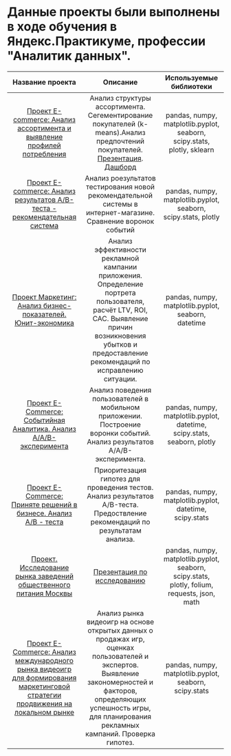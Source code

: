 
# Данные проекты были выполнены в ходе обучения в Яндекс.Практикуме, профессии "Аналитик данных".

|**Название проекта**|**Описание**|**Используемые библиотеки**|
|:----:|:----:|:----:|
|[Проект E-commerce: Анализ ассортимента и выявление профилей потребления](https://github.com/AlexSt1985/My_projects/tree/main/E-commerce)|Анализ структуры ассортимента. Сегементирование покупателей (k-means).Анализ предпочтений покупателей. [Презентация](https://disk.yandex.ru/i/G-MheeENLvPjXg). [Дашборд](https://public.tableau.com/views/Final_dashbord_16853151090020/Dashboard1?:language=en-GB&publish=yes&:display_count=n&:origin=viz_share_link)|pandas, numpy, matplotlib.pyplot, seaborn, scipy.stats, plotly, sklearn|
|[Проект E-commerce: Анализ результатов A/B-теста - рекомендательная система](https://github.com/AlexSt1985/My_projects/tree/main/A:B-test.Recomendation%20system)|Анализ роезультатов тестирования новой рекомендательной системы в интернет-магазине. Сравнение воронок событий|pandas, numpy, matplotlib.pyplot, seaborn, scipy.stats, plotly|
|[Проект Маркетинг: Анализ бизнес-показателей. Юнит-экономика](https://github.com/AlexSt1985/My_projects/tree/main/Unit%20economics)|Анализ эффективности рекламной кампании приложения. Определение портрета пользователя, расчёт LTV, ROI, CAC. Выявление причин возникновения убытков и предоставление рекомендаций по исправлению ситуации.|pandas, numpy, matplotlib.pyplot, seaborn, datetime|
|[Проект E-Commerce: Cобытийная Аналитика. Анализ A/A/B-эксперимента](https://github.com/AlexSt1985/My_projects/tree/main/Event%20analysis)|Анализ поведения пользователей в мобильном приложении. Построение воронки событий. Анализ результатов  A/A/B-эксперимента.|pandas, numpy, matplotlib.pyplot, datetime, scipy.stats, seaborn, plotly|
|[Проект E-Commerce: Приняте решений в бизнесе. Анализ  A/B - теста](https://github.com/AlexSt1985/My_projects/tree/main/A:B-test%20analysis)|Приоритезация гипотез для проведения тестов. Анализ результатов A/B-теста. Предоствление рекомендаций по результатам анализа.|pandas, numpy, matplotlib.pyplot, datetime, scipy.stats|
|[Проект. Исследование рынка заведений общественного питания Москвы](https://github.com/AlexSt1985/My_projects/tree/main/Catering_establishments_research)|[Презентация по исследованию](https://disk.yandex.ru/i/FtcgCj8MiRLqZg)|pandas, numpy, matplotlib.pyplot, seaborn, scipy.stats, plotly, folium, requests, json, math|
|[Проект E-Commerce: Анализ международного рынка видеоигр для формирования маркетинговой стратегии продвижения на локальном рынке](https://github.com/AlexSt1985/My_projects/tree/main/Videogames%20market%20research)|Анализ рынка видеоигр на основе открытых данных о продажах игр, оценках пользователей и экспертов. Выявление закономерностей и факторов, определяющих успешность игры, для планирования рекламных кампаний. Проверка гипотез.|pandas, numpy, matplotlib.pyplot, seaborn, scipy.stats|

